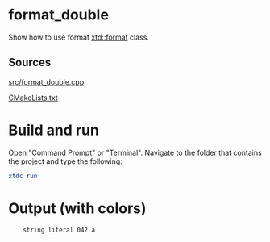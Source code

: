 # format_double

Show how to use format [xtd::format](../../../../src/xtd.core/include/xtd/format.h) class.

## Sources

[src/format_double.cpp](src/format_double.cpp)

[CMakeLists.txt](CMakeLists.txt)

# Build and run

Open "Command Prompt" or "Terminal". Navigate to the folder that contains the project and type the following:

```cmake
xtdc run
```

# Output (with colors)

```
    string literal 042 a
```

